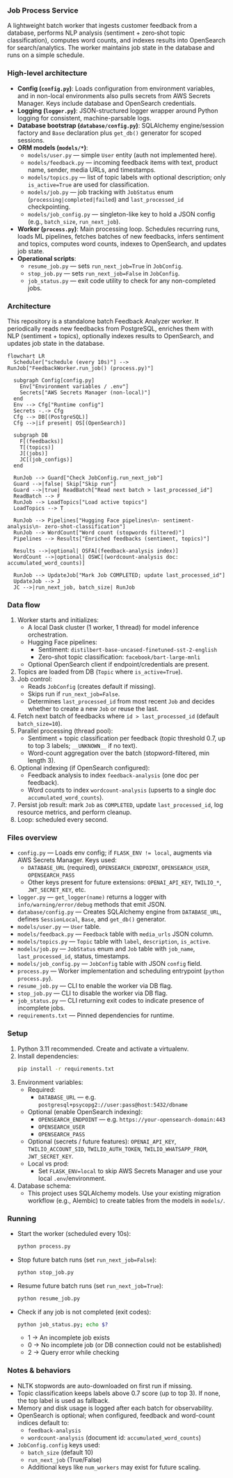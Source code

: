 ### Job Process Service
A lightweight batch worker that ingests customer feedback from a database, performs NLP analysis (sentiment + zero‑shot topic classification), computes word counts, and indexes results into OpenSearch for search/analytics. The worker maintains job state in the database and runs on a simple schedule.


### High-level architecture
- **Config (`config.py`)**: Loads configuration from environment variables, and in non-local environments also pulls secrets from AWS Secrets Manager. Keys include database and OpenSearch credentials.
- **Logging (`logger.py`)**: JSON-structured logger wrapper around Python logging for consistent, machine-parsable logs.
- **Database bootstrap (`database/config.py`)**: SQLAlchemy engine/session factory and `Base` declaration plus `get_db()` generator for scoped sessions.
- **ORM models (`models/*`)**:
  - `models/user.py` — simple `User` entity (auth not implemented here).
  - `models/feedback.py` — incoming feedback items with text, product name, sender, media URLs, and timestamps.
  - `models/topics.py` — list of topic labels with optional description; only `is_active=True` are used for classification.
  - `models/job.py` — job tracking with `JobStatus` enum (`processing|completed|failed`) and `last_processed_id` checkpointing.
  - `models/job_config.py` — singleton-like key to hold a JSON config (e.g., `batch_size`, `run_next_job`).
- **Worker (`process.py`)**: Main processing loop. Schedules recurring runs, loads ML pipelines, fetches batches of new feedbacks, infers sentiment and topics, computes word counts, indexes to OpenSearch, and updates job state.
- **Operational scripts**:
  - `resume_job.py` — sets `run_next_job=True` in `JobConfig`.
  - `stop_job.py` — sets `run_next_job=False` in `JobConfig`.
  - `job_status.py` — exit code utility to check for any non-completed jobs.


### Architecture

This repository is a standalone batch Feedback Analyzer worker. It periodically reads new feedbacks from PostgreSQL, enriches them with NLP (sentiment + topics), optionally indexes results to OpenSearch, and updates job state in the database.

```mermaid
flowchart LR
  Scheduler["schedule (every 10s)"] --> RunJob["FeedbackWorker.run_job() (process.py)"]

  subgraph Config[config.py]
    Env["Environment variables / .env"]
    Secrets["AWS Secrets Manager (non-local)"]
  end
  Env --> Cfg["Runtime config"]
  Secrets -.-> Cfg
  Cfg --> DB[(PostgreSQL)]
  Cfg -->|if present| OS[(OpenSearch)]

  subgraph DB
    F[(feedbacks)]
    T[(topics)]
    J[(jobs)]
    JC[(job_configs)]
  end

  RunJob --> Guard["Check JobConfig.run_next_job"]
  Guard -->|false| Skip["Skip run"]
  Guard -->|true| ReadBatch["Read next batch > last_processed_id"]
  ReadBatch --> F
  RunJob --> LoadTopics["Load active topics"]
  LoadTopics --> T

  RunJob --> Pipelines["Hugging Face pipelines\n- sentiment-analysis\n- zero-shot-classification"]
  RunJob --> WordCount["Word count (stopwords filtered)"]
  Pipelines --> Results["Enriched feedbacks (sentiment, topics)"]

  Results -->|optional| OSFA[(feedback-analysis index)]
  WordCount -->|optional| OSWC[(wordcount-analysis doc: accumulated_word_counts)]

  RunJob --> UpdateJob["Mark Job COMPLETED; update last_processed_id"]
  UpdateJob --> J
  JC -->|run_next_job, batch_size| RunJob
```


### Data flow
1. Worker starts and initializes:
   - A local Dask cluster (1 worker, 1 thread) for model inference orchestration.
   - Hugging Face pipelines:
     - Sentiment: `distilbert-base-uncased-finetuned-sst-2-english`
     - Zero-shot topic classification: `facebook/bart-large-mnli`
   - Optional OpenSearch client if endpoint/credentials are present.
2. Topics are loaded from DB (`Topic` where `is_active=True`).
3. Job control:
   - Reads `JobConfig` (creates default if missing).
   - Skips run if `run_next_job=False`.
   - Determines `last_processed_id` from most recent `Job` and decides whether to create a new `Job` or reuse the last.
4. Fetch next batch of feedbacks where `id > last_processed_id` (default `batch_size=10`).
5. Parallel processing (thread pool):
   - Sentiment + topic classification per feedback (topic threshold 0.7, up to top 3 labels; `__UNKNOWN__` if no text).
   - Word-count aggregation over the batch (stopword-filtered, min length 3).
6. Optional indexing (if OpenSearch configured):
   - Feedback analysis to index `feedback-analysis` (one doc per feedback).
   - Word counts to index `wordcount-analysis` (upserts to a single doc `accumulated_word_counts`).
7. Persist job result: mark `Job` as `COMPLETED`, update `last_processed_id`, log resource metrics, and perform cleanup.
8. Loop: scheduled every second.


### Files overview
- `config.py` — Loads env config; if `FLASK_ENV != local`, augments via AWS Secrets Manager. Keys used:
  - `DATABASE_URL` (required), `OPENSEARCH_ENDPOINT`, `OPENSEARCH_USER`, `OPENSEARCH_PASS`
  - Other keys present for future extensions: `OPENAI_API_KEY`, `TWILIO_*`, `JWT_SECRET_KEY`, etc.
- `logger.py` — `get_logger(name)` returns a logger with `info/warning/error/debug` methods that emit JSON.
- `database/config.py` — Creates SQLAlchemy engine from `DATABASE_URL`, defines `SessionLocal`, `Base`, and `get_db()` generator.
- `models/user.py` — `User` table.
- `models/feedback.py` — `Feedback` table with `media_urls` JSON column.
- `models/topics.py` — `Topic` table with `label`, `description`, `is_active`.
- `models/job.py` — `JobStatus` enum and `Job` table with `job_name`, `last_processed_id`, status, timestamps.
- `models/job_config.py` — `JobConfig` table with JSON `config` field.
- `process.py` — Worker implementation and scheduling entrypoint (`python process.py`).
- `resume_job.py` — CLI to enable the worker via DB flag.
- `stop_job.py` — CLI to disable the worker via DB flag.
- `job_status.py` — CLI returning exit codes to indicate presence of incomplete jobs.
- `requirements.txt` — Pinned dependencies for runtime.


### Setup
1. Python 3.11 recommended. Create and activate a virtualenv.
2. Install dependencies:
   ```bash
   pip install -r requirements.txt
   ```
3. Environment variables:
   - Required:
     - `DATABASE_URL` — e.g. `postgresql+psycopg2://user:pass@host:5432/dbname`
   - Optional (enable OpenSearch indexing):
     - `OPENSEARCH_ENDPOINT` — e.g. `https://your-opensearch-domain:443`
     - `OPENSEARCH_USER`
     - `OPENSEARCH_PASS`
   - Optional (secrets / future features): `OPENAI_API_KEY`, `TWILIO_ACCOUNT_SID`, `TWILIO_AUTH_TOKEN`, `TWILIO_WHATSAPP_FROM`, `JWT_SECRET_KEY`.
   - Local vs prod:
     - Set `FLASK_ENV=local` to skip AWS Secrets Manager and use your local `.env`/environment.
4. Database schema:
   - This project uses SQLAlchemy models. Use your existing migration workflow (e.g., Alembic) to create tables from the models in `models/`.


### Running
- Start the worker (scheduled every 10s):
  ```bash
  python process.py
  ```
- Stop future batch runs (set `run_next_job=False`):
  ```bash
  python stop_job.py
  ```
- Resume future batch runs (set `run_next_job=True`):
  ```bash
  python resume_job.py
  ```
- Check if any job is not completed (exit codes):
  ```bash
  python job_status.py; echo $?
  ```
  - 1 → An incomplete job exists
  - 0 → No incomplete job (or DB connection could not be established)
  - 2 → Query error while checking


### Notes & behaviors
- NLTK stopwords are auto-downloaded on first run if missing.
- Topic classification keeps labels above 0.7 score (up to top 3). If none, the top label is used as fallback.
- Memory and disk usage is logged after each batch for observability.
- OpenSearch is optional; when configured, feedback and word-count indices default to:
  - `feedback-analysis`
  - `wordcount-analysis` (document id: `accumulated_word_counts`)
- `JobConfig.config` keys used:
  - `batch_size` (default 10)
  - `run_next_job` (True/False)
  - Additional keys like `num_workers` may exist for future scaling.
